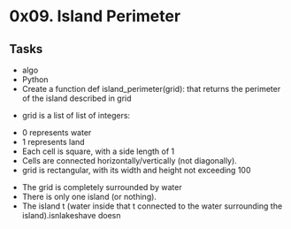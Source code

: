 # 0x09. Island Perimeter
## Tasks
- algo
- Python
- Create a function def island_perimeter(grid): that returns the perimeter of the island described in grid
* grid is a list of list of integers:
- 0 represents water
- 1 represents land
- Each cell is square, with a side length of 1
- Cells are connected horizontally/vertically (not diagonally).
- grid is rectangular, with its width and height not exceeding 100
* The grid is completely surrounded by water
* There is only one island (or nothing).
* The island t  (water inside that t connected to the water surrounding the island).isnlakeshave doesn